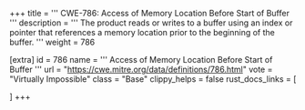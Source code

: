 +++
title = '''
CWE-786: Access of Memory Location Before Start of Buffer
'''
description	= '''
The product reads or writes to a buffer using an index or pointer that references a memory location prior to the beginning of the buffer.
'''
weight = 786

[extra]
id = 786
name = '''
Access of Memory Location Before Start of Buffer
'''
url = "https://cwe.mitre.org/data/definitions/786.html"
vote = "Virtually Impossible"
class = "Base"
clippy_helps = false
rust_docs_links = [
	
]
+++
